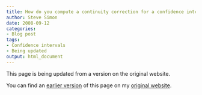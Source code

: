 ```yaml
---
title: How do you compute a continuity correction for a confidence interval
author: Steve Simon
date: 2008-09-12
categories:
- Blog post
tags:
- Confidence intervals
- Being updated
output: html_document
---
```


This page is being updated from a version on the original website.

<!---More--->


You can find an [earlier version][sim1] of this page on my [original website][sim2].

[sim1]: http://www.pmean.com/08/ContinuityCorrection.html
[sim2]: http://www.pmean.com/original_site.html
